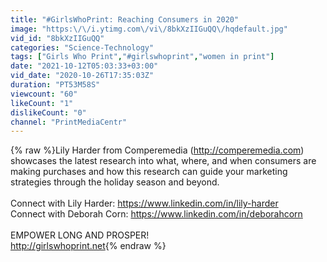 ```yaml
---
title: "#GirlsWhoPrint: Reaching Consumers in 2020"
image: "https:\/\/i.ytimg.com\/vi\/8bkXzIIGuQQ\/hqdefault.jpg"
vid_id: "8bkXzIIGuQQ"
categories: "Science-Technology"
tags: ["Girls Who Print","#girlswhoprint","women in print"]
date: "2021-10-12T05:03:33+03:00"
vid_date: "2020-10-26T17:35:03Z"
duration: "PT53M58S"
viewcount: "60"
likeCount: "1"
dislikeCount: "0"
channel: "PrintMediaCentr"
---
```

{% raw %}Lily Harder from Comperemedia (<a rel="nofollow" target="blank" href="http://comperemedia.com)">http://comperemedia.com)</a> showcases the latest research into what, where, and when consumers are making purchases and how this research can guide your marketing strategies through the holiday season and beyond.<br /><br />Connect with Lily Harder: <a rel="nofollow" target="blank" href="https://www.linkedin.com/in/lily-harder">https://www.linkedin.com/in/lily-harder</a><br />Connect with Deborah Corn: <a rel="nofollow" target="blank" href="https://www.linkedin.com/in/deborahcorn">https://www.linkedin.com/in/deborahcorn</a><br /><br />EMPOWER LONG AND PROSPER!<br /><a rel="nofollow" target="blank" href="http://girlswhoprint.net">http://girlswhoprint.net</a>{% endraw %}
